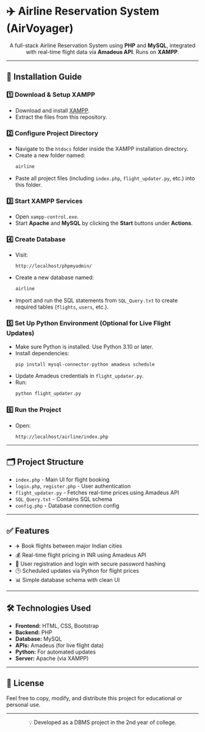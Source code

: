 # ✈️ Airline Reservation System (AirVoyager)

<p align="center">
  A full-stack Airline Reservation System using <strong>PHP</strong> and <strong>MySQL</strong>, integrated with real-time flight data via <strong>Amadeus API</strong>. Runs on <strong>XAMPP</strong>.
</p>

---

## 📌 Installation Guide

### 1️⃣ Download & Setup XAMPP
- Download and install [XAMPP](https://www.apachefriends.org/index.html).
- Extract the files from this repository.

### 2️⃣ Configure Project Directory
- Navigate to the `htdocs` folder inside the XAMPP installation directory.
- Create a new folder named:
  ```bash
  airline
  ```
- Paste all project files (including `index.php`, `flight_updater.py`, etc.) into this folder.

### 3️⃣ Start XAMPP Services
- Open `xampp-control.exe`.
- Start **Apache** and **MySQL** by clicking the **Start** buttons under **Actions**.

### 4️⃣ Create Database
- Visit:
  ```
  http://localhost/phpmyadmin/
  ```
- Create a new database named:
  ```sql
  airline
  ```
- Import and run the SQL statements from `SQL_Query.txt` to create required tables (`flights`, `users`, etc.).

### 5️⃣ Set Up Python Environment (Optional for Live Flight Updates)
- Make sure Python is installed. Use Python 3.10 or later.
- Install dependencies:
  ```bash
  pip install mysql-connector-python amadeus schedule
  ```
- Update Amadeus credentials in `flight_updater.py`.
- Run:
  ```bash
  python flight_updater.py
  ```

### 6️⃣ Run the Project
- Open:
  ```
  http://localhost/airline/index.php
  ```

---

## 🗂 Project Structure

- `index.php` - Main UI for flight booking
- `login.php`, `register.php` - User authentication
- `flight_updater.py` - Fetches real-time prices using Amadeus API
- `SQL_Query.txt` - Contains SQL schema
- `config.php` - Database connection config

---

## ✅ Features

- ✈️ Book flights between major Indian cities
- 💰 Real-time flight pricing in INR using Amadeus API
- 👤 User registration and login with secure password hashing
- 🕒 Scheduled updates via Python for flight prices
- 📊 Simple database schema with clean UI

---

## 🛠 Technologies Used

- **Frontend:** HTML, CSS, Bootstrap
- **Backend:** PHP
- **Database:** MySQL
- **APIs:** Amadeus (for live flight data)
- **Python:** For automated updates
- **Server:** Apache (via XAMPP)

---

## 📜 License

Feel free to copy, modify, and distribute this project for educational or personal use.

---

<p align="center">💡 Developed as a DBMS project in the 2nd year of college.</p>
